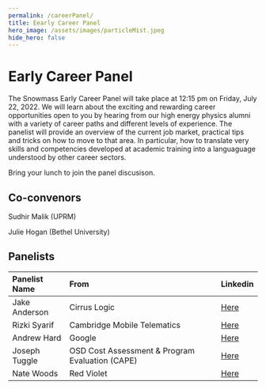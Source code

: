 ```yaml
---
permalink: /careerPanel/
title: Eearly Career Panel
hero_image: /assets/images/particleMist.jpeg
hide_hero: false
---
```


# Early Career Panel

The Snowmass Early Career Panel will take place at 12:15 pm on Friday, July 22, 2022.
We will learn about the exciting and rewarding career opportunities open to you by hearing from our high energy physics alumni with a variety of career paths and different levels of experience. The panelist will provide an overview of the current job market, practical tips and tricks on how to move to that area. In particular, how to translate very skills and competencies developed at academic training into a languaguage understood by other career sectors.

Bring your lunch to join the panel discusison.

## Co-convenors
Sudhir Malik (UPRM)

Julie Hogan (Bethel University)

## Panelists

| Panelist Name| From | Linkedin      |
| :---        |    :----   |          :--- | 
| Jake Anderson  | Cirrus Logic       | [Here](https://www.linkedin.com/in/jacob-anderson/) |
| Rizki Syarif   | Cambridge Mobile Telematics        | [Here](https://www.linkedin.com/in/rizki-syarif-84399416/)  |
| Andrew Hard    | Google        | [Here](https://www.linkedin.com/in/andrew-hard-25b690a5/)	     |
| Joseph Tuggle  | OSD Cost Assessment & Program Evaluation (CAPE)        | 	[Here](https://www.linkedin.com/in/josephmtuggle/)      |
| Nate Woods     | Red Violet       | [Here](https://www.linkedin.com/in/nate-woods-96967a145/)     |

																					
